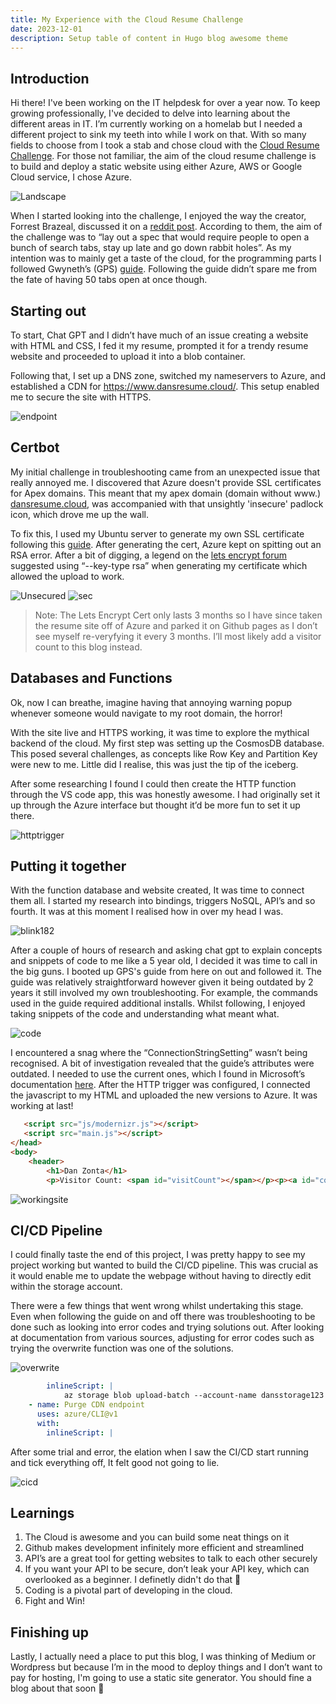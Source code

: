 ```yaml
---
title: My Experience with the Cloud Resume Challenge
date: 2023-12-01
description: Setup table of content in Hugo blog awesome theme
---
```


## Introduction

Hi there! I've been working on the IT helpdesk for over a year now. To keep growing professionally, I've decided to delve into learning about the different areas in IT. I’m currently working on a homelab but I needed a different project to sink my teeth into while I work on that. With so many fields to choose from I took a stab and chose cloud with the [Cloud Resume Challenge](https://cloudresumechallenge.dev/). For those not familiar, the aim of the cloud resume challenge is to build and deploy a static website using either Azure, AWS or Google Cloud service, I chose Azure.

![Landscape](1.png)

When I started looking into the challenge, I enjoyed the way the creator, Forrest Brazeal,  discussed it on a [reddit post](https://www.reddit.com/r/devops/comments/vyzvju/build_something_real_the_cloud_resume_challenge/?share_id=biS5M-wOGjdwmsRjkt4ZN&utm_content=1&utm_medium=ios_app&utm_name=ioscss&utm_source=share&utm_term=1). According to them, the aim of the challenge was to “lay out a spec that would require people to open a bunch of search tabs, stay up late and go down rabbit holes”. As my intention was to mainly get a taste of the cloud, for the programming parts I followed Gwyneth’s (GPS) [guide](https://www.youtube.com/watch?v=ieYrBWmkfno). Following the guide didn’t spare me from the fate of having 50 tabs open at once though.


## Starting out


To start, Chat GPT and I didn’t have much of an issue creating a website with HTML and CSS, I fed it my resume, prompted it for a trendy resume website and proceeded to upload it into a blob container. 

Following that, I set up a DNS zone, switched my nameservers to Azure, and established a CDN for https://www.dansresume.cloud/. This setup enabled me to secure the site with HTTPS.

![endpoint](associateendpoint.png)

## Certbot

My initial challenge in troubleshooting came from an unexpected issue that really annoyed me. I discovered that Azure doesn't provide SSL certificates for Apex domains. This meant that my apex domain (domain without www.) [dansresume.cloud](https://dansresume.cloud/), was accompanied with that unsightly 'insecure' padlock icon, which drove me up the wall.

To fix this, I used my Ubuntu server to generate my own SSL certificate following this [guide](https://www.xyb.name/2020/07/10/enable-https-and-root-domain-on-azure-cdn/). After generating the cert, Azure kept on spitting out an RSA error. After a bit of digging, a legend on the [lets encrypt forum](https://community.letsencrypt.org/t/getting-a-rsa-privkey-from-the-letsencrypt-generated-pem/188797/16) suggested using “--key-type rsa” when generating my certificate which allowed the upload to work.

![Unsecured](unsecured.png) ![sec](sec.png)


> Note: The Lets Encrypt Cert only lasts 3 months so I have since taken the resume site off of Azure and parked it on Github pages as I don’t see myself re-veryfying it every 3 months. I’ll most likely add a visitor count to this blog instead. 

## Databases and Functions

Ok, now I can breathe, imagine having that annoying warning popup whenever someone would navigate to my root domain, the horror!

With the site live and HTTPS working, it was time to explore the mythical backend of the cloud. My first step was setting up the CosmosDB database. This posed several challenges, as concepts like Row Key and Partition Key were new to me. Little did I realise, this was just the tip of the iceberg.

After some researching I found I could then create the HTTP function through the VS code app, this was honestly awesome. I had originally set it up through the Azure interface but thought it’d be more fun to set it up there.

![httptrigger](httptrigger.png)

## Putting it together

With the function database and website created, It was time to connect them all. I started my research into bindings, triggers NoSQL, API’s and so fourth. It was at this moment I realised how in over my head I was.

![blink182](https://media.giphy.com/media/ukGm72ZLZvYfS/giphy.gif)


After a couple of hours of research and asking chat gpt to explain concepts and snippets of code to me like a 5 year old, I decided it was time to call in the big guns. I booted up GPS's guide from here on out and followed it. The guide was relatively straightforward however given it being outdated by 2 years it still involved my own troubleshooting. For example, the commands used in the guide required additional installs. Whilst following, I enjoyed taking snippets of the code and understanding what meant what.

![code](code.png)

I encountered a snag where the “ConnectionStringSetting” wasn’t being recognised. A bit of investigation revealed that the guide’s attributes were outdated. I needed to use the current ones, which I found in Microsoft’s documentation [here](https://learn.microsoft.com/en-us/azure/azure-functions/functions-bindings-cosmosdb-v2-output?pivots=programming-language-csharp&tabs=python-v2%2Cin-process%2Cnodejs-v4%2Cfunctionsv2#attributes). After the HTTP trigger was configured, I connected the javascript to my HTML and uploaded the new versions to Azure. It was working at last! 

```html
   <script src="js/modernizr.js"></script>
   <script src="main.js"></script>
</head>
<body>
    <header>
        <h1>Dan Zonta</h1>
        <p>Visitor Count: <span id="visitCount"></span></p><p><a id="counter"></a></p>        
```
![workingsite](4.png)

## CI/CD Pipeline

I could finally taste the end of this project, I was pretty happy to see my project working but wanted to build the CI/CD pipeline. This was crucial as it would enable me to update the webpage without having to directly edit within the storage account.

There were a few things that went wrong whilst undertaking this stage. Even when following the guide on and off there was troubleshooting to be done such as looking into error codes and trying solutions out. After looking at documentation from various sources, adjusting for error codes such as trying the overwrite function was one of the solutions.

![overwrite](overwrite.png)

```yaml
        inlineScript: |
            az storage blob upload-batch --account-name dansstorage123 --auth-mode key -d '$web' -s frontend --overwrite
    - name: Purge CDN endpoint
      uses: azure/CLI@v1
      with:
        inlineScript: |
```
After some trial and error, the elation when I saw the CI/CD start running and tick everything off, It felt good not going to lie.

![cicd](cicd.png)




## Learnings
1. The Cloud is awesome and you can build some neat things on it
2. Github makes development infinitely more efficient and streamlined
3. API’s are a great tool for getting websites to talk to each other securely
4. If you want your API to be secure, don’t leak your API key, which can overlooked as a beginner. I definetly didn't do that 👀
5. Coding is a pivotal part of developing in the cloud.
6. Fight and Win!  

## Finishing up

Lastly, I actually need a place to put this blog, I was thinking of Medium or Wordpress but because I’m in the mood to deploy things and I don’t want to pay for hosting, I'm going to use a static site generator. You should fine a blog about that soon 🙂
